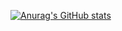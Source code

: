 [![Anurag's GitHub stats](https://github-readme-stats.vercel.app/api?username=t29kida)](https://github.com/anuraghazra/github-readme-stats)

<!---
- 👋 Hi, I’m @t29kida
- 👀 I’m interested in ...
- 🌱 I’m currently learning ...
- 💞️ I’m looking to collaborate on ...
- 📫 How to reach me ...
--->
<!---
t29kida/t29kida is a ✨ special ✨ repository because its `README.md` (this file) appears on your GitHub profile.
You can click the Preview link to take a look at your changes.
--->
